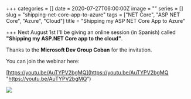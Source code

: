 +++
categories = []
date = 2020-07-27T06:00:00Z
image = ""
series = []
slug = "shipping-net-core-app-to-azure"
tags = ["NET Core", "ASP NET Core", "Azure", "Cloud"]
title = "Shipping my ASP NET Core App to Azure"

+++
Next August 1st I'll be giving an online session (in Spanish) called **"Shipping my ASP.NET Core app to the cloud"**.

 Thanks to the **Microsoft Dev Group Coban** for the invitation.

 You can join the webinar here:

 [https://youtu.be/AuTYPV2bgMQ](https://youtu.be/AuTYPV2bgMQ "https://youtu.be/AuTYPV2bgMQ")

 ![](/uploads/msdevgroupcoban2020.png)